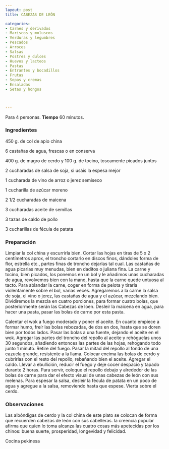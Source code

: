 ```yaml
---
layout: post
title: CABEZAS DE LEÓN

categories:
- Carnes y derivados
- Mariscos y moluscos
- Verduras y legumbres
- Pescados
- Arroces
- Salsas
- Postres y dulces
- Huevos y lacteos
- Pastas
- Entrantes y bocadillos
- Frutas
- Sopas y cremas
- Ensaladas
- Setas y hongos
 


---
```


Para 4 personas.
<b>Tiempo</b> 60 minutos.

<h3>Ingredientes</h3>

450 g. de col de apio china

6 castañas de agua, frescas o en conserva

400 g. de magro de cerdo y 100 g. de tocino, toscamente picados juntos

2 cucharadas de salsa de soja, si usáis la espesa mejor

1 cucharada de vino de arroz o jerez semiseco

1 cucharilla de azúcar moreno

2 1/2 cucharadas de maicena

3 cucharadas aceite de semillas

3 tazas de caldo de pollo

3 cucharillas de fécula de patata

<h3>Preparación</h3>

Limpiar la col china y escurrirla bien. Cortar las hojas en tiras de 5 x 2 centímetros aprox, el troncho cortarlo en discos finos, dándoles forma de flor, estrella etc., partes finas de troncho dejarlas tal cual. Las castañas de agua picarlas muy menudas, bien en daditos o juliana fina. La carne y tocino, bien picados, los ponemos en un bol y le añadimos unas cucharadas de agua, revolvemos bien con la mano, hasta que la carne quede untuosa al tacto. Para ablandar la carne, coger en forma de pelota y tirarla violentamente sobre el bol, varias veces. Agregaremos a la carne la salsa de soja, el vino o jerez, las castañas de agua y el azúcar, mezclando bien. Dividiremos la mezcla en cuatro porciones, para formar cuatro bolas, que posteriormente serán las Cabezas de loen. Desleír la maicena en agua, para hacer una pasta, pasar las bolas de carne por esta pasta.

Calentar el wok a fuego moderado y poner el aceite. En cuanto empiece a formar humo, freír las bolas rebozadas, de dos en dos, hasta que se doren bien por todos lados. Pasar las bolas a una fuente, dejando el aceite en el wok. Agregar las partes del troncho del repollo al aceite y rehóguelas unos 30 segundos, añadiendo entonces las partes de las hojas, rehogando todo junto 1 minuto. Retire del fuego. Pasar la mitad del repollo al fondo de una cazuela grande, resistente a la llama. Colocar encima las bolas de cerdo y cubrirlas con el resto del repollo, rebañando bien el aceite. Agregar el caldo. Llevar a ebullición, reducir el fuego y deje cocer despacio y tapado durante 2 horas. Para servir, coloque el repollo debajo y alrededor de las bolas de carne para dar el efecto visual de unas cabezas de león con sus melenas. Para espesar la salsa, desleír la fécula de patata en un poco de agua y agregue a la salsa, removiendo hasta que espese. Vierta sobre el cerdo.

<h3>Observaciones</h3>

Las albóndigas de cerdo y la col china de este plato se colocan de forma que recuerden cabezas de león con sus cabelleras. la creencia popular afirma que quien lo toma alcanza las cuatro cosas más apetecidas por los chinos: buena suerte, prosperidad, longevidad y felicidad.

Cocina pekinesa

